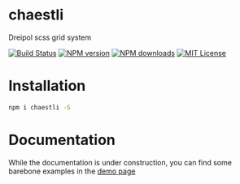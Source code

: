 # chaestli
Dreipol scss grid system

[![Build Status][travis-image]][travis-url]
[![NPM version][npm-version-image]][npm-url]
[![NPM downloads][npm-downloads-image]][npm-url]
[![MIT License][license-image]][license-url]

# Installation

```bash
npm i chaestli -S
```

# Documentation

While the documentation is under construction, you can find some barebone examples in the [demo page](demo/index.html)


[travis-image]:https://img.shields.io/travis/dreipol/chaestli.svg?style=flat-square
[travis-url]:https://travis-ci.org/dreipol/chaestli

[license-image]:http://img.shields.io/badge/license-MIT-000000.svg?style=flat-square
[license-url]:LICENSE

[npm-version-image]:http://img.shields.io/npm/v/chaestli.svg?style=flat-square
[npm-downloads-image]:http://img.shields.io/npm/dm/chaestli.svg?style=flat-square
[npm-url]:https://npmjs.org/package/chaestli
